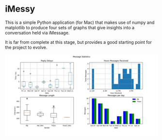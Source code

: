 # iMessy
This is a simple Python application (for Mac) that makes use of numpy and matplotlib to produce four sets of graphs that give insights into a conversation held via iMessage.

It is far from complete at this stage, but provides a good starting point for the project to evolve.

![iMessy graphs screenshot](https://github.com/dylanjboyd/imessy/raw/master/screenshot.png)